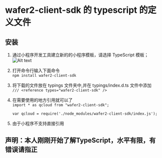 # wafer2-client-sdk 的 typescript 的定义文件

## 安装

1. 通过小程序开发工具建立新的的小程序模板，请选择 TypeScript 模板；
   ![Alt text](/images/1.png "Optional title")

2. 打开命令行输入下面命令  
   `npm install wafer2-client-sdk`
3. 将下载的文件放在 typings 文件夹中,并在 typings/index.d.ts 文件中添加  
   `/// <reference types="wafer2-client-sdk" />`

4. 在需要使用的地方引用就可以了  
   `import * as qcloud from "wafer2-client-sdk";`

   `var qcloud = require('./node_modules/wafer2-client-sdk/index.js');`
5. 由于小程序不支持直接引用

## 声明：本人刚刚开始了解TypeScript，水平有限，有错误请指正
